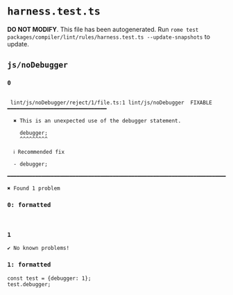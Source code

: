 # `harness.test.ts`

**DO NOT MODIFY**. This file has been autogenerated. Run `rome test packages/compiler/lint/rules/harness.test.ts --update-snapshots` to update.

## `js/noDebugger`

### `0`

```

 lint/js/noDebugger/reject/1/file.ts:1 lint/js/noDebugger  FIXABLE  ━━━━━━━━━━━━━━━━━━━━━━━━━━━━━━━━

  ✖ This is an unexpected use of the debugger statement.

    debugger;
    ^^^^^^^^^

  ℹ Recommended fix

  - debugger;

━━━━━━━━━━━━━━━━━━━━━━━━━━━━━━━━━━━━━━━━━━━━━━━━━━━━━━━━━━━━━━━━━━━━━━━━━━━━━━━━━━━━━━━━━━━━━━━━━━━━

✖ Found 1 problem

```

### `0: formatted`

```


```

### `1`

```
✔ No known problems!

```

### `1: formatted`

```
const test = {debugger: 1};
test.debugger;

```
